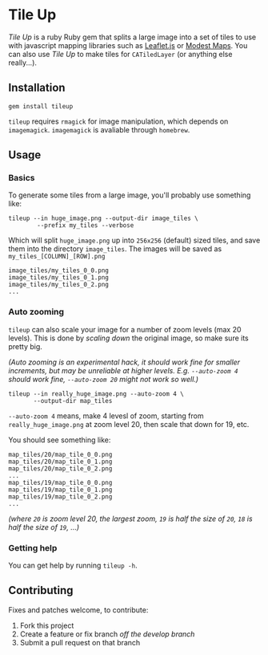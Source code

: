 Tile Up
=======

*Tile Up* is a ruby Ruby gem that splits a large image into a set of tiles to use with javascript mapping libraries such as [Leaflet.js](http://leafletjs.com) or [Modest Maps](http://modestmaps.com/). You can also use *Tile Up* to make tiles for `CATiledLayer` (or anything else really...).

Installation
------------

`gem install tileup`

`tileup` requires `rmagick` for image manipulation, which depends on `imagemagick`. `imagemagick` is avaliable through `homebrew`.

Usage
-----

### Basics

To generate some tiles from a large image, you'll probably use something like:

```
tileup --in huge_image.png --output-dir image_tiles \
        --prefix my_tiles --verbose
```

Which will split `huge_image.png` up into `256x256` (default) sized tiles, and save them into the directory `image_tiles`. The images will be saved as `my_tiles_[COLUMN]_[ROW].png`

```
image_tiles/my_tiles_0_0.png
image_tiles/my_tiles_0_1.png
image_tiles/my_tiles_0_2.png
...
```

### Auto zooming

`tileup` can also scale your image for a number of zoom levels (max 20 levels). This is done by *scaling down* the original image, so make sure its pretty big.

*(Auto zooming is an experimental hack, it should work fine for smaller increments, but may be unreliable at higher levels. E.g. `--auto-zoom 4` should work fine, `--auto-zoom 20` might not work so well.)*

```
tileup --in really_huge_image.png --auto-zoom 4 \
       --output-dir map_tiles
```

`--auto-zoom 4` means, make 4 levesl of zoom, starting from `really_huge_image.png` at zoom level 20, then scale that down for 19, etc.

You should see something like:

```
map_tiles/20/map_tile_0_0.png
map_tiles/20/map_tile_0_1.png
map_tiles/20/map_tile_0_2.png
...
map_tiles/19/map_tile_0_0.png
map_tiles/19/map_tile_0_1.png
map_tiles/19/map_tile_0_2.png
...
```
*(where `20` is zoom level 20, the largest zoom, `19` is half the size of `20`, `18` is half the size of `19`, …)*


### Getting help

You can get help by running `tileup -h`.

Contributing
------------

Fixes and patches welcome, to contribute:

1. Fork this project
1. Create a feature or fix branch *off the develop branch*
1. Submit a pull request on that branch
